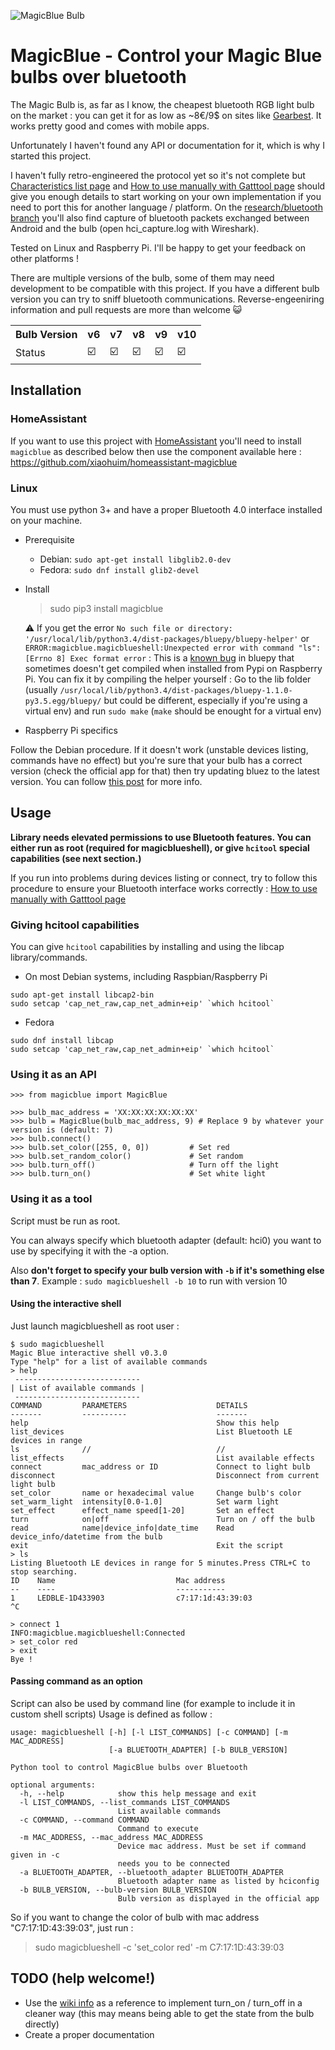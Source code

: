 ![MagicBlue Bulb](https://lut.im/xpaCaUNTaU/k6WRbc71KMMSFIln.jpg)

# MagicBlue - Control your Magic Blue bulbs over bluetooth

The Magic Bulb is, as far as I know, the cheapest bluetooth RGB light bulb on the market : you can get it for as low as ~8€/9$ on sites like
[Gearbest](http://www.gearbest.com/smart-light-bulb/pp_230349.html). It works pretty good and comes with mobile apps.

Unfortunately I haven't found any API or documentation for it, which is why I started this project.

I haven't fully retro-engineered the protocol yet so it's not complete but
[Characteristics list page](https://github.com/Betree/pyMagicBlue/wiki/Characteristics-list) and
[How to use manually with Gatttool page](https://github.com/Betree/pyMagicBlue/wiki/How-to-use-manually-with-Gatttool)
should give you enough details to start working on your own implementation if you need to port this for another
language / platform.
On the [research/bluetooth branch](https://github.com/Betree/pyMagicBlue/tree/research/bluetooth) you'll also find capture of bluetooth packets exchanged between Android and the bulb (open hci_capture.log with Wireshark).

Tested on Linux and Raspberry Pi. I'll be happy to get your feedback on other platforms !

There are multiple versions of the bulb, some of them may need development to be compatible with this project. If you have a different bulb version you can try to sniff bluetooth communications. Reverse-engeeniring information and pull requests are more than welcome 😺

<table>
  <tr>
    <th>Bulb Version<br></th>
    <th>v6</th>
    <th>v7</th>
    <th>v8</th>
    <th>v9</th>
    <th>v10</th>
  </tr>
  <tr>
    <td>Status</td>
    <td>☑️</td>
    <td>☑️</td>
    <td>☑️<br></td>
    <td>☑️</td>
    <td>☑️</td>
  </tr>
</table>

## Installation
### HomeAssistant
If you want to use this project with [HomeAssistant](https://home-assistant.io/) you'll need to install `magicblue` as described below then use the component available here : https://github.com/xiaohuim/homeassistant-magicblue

### Linux
You must use python 3+ and have a proper Bluetooth 4.0 interface installed on your machine.

* Prerequisite

  - Debian: `sudo apt-get install libglib2.0-dev`
  - Fedora: `sudo dnf install glib2-devel`

* Install

    > sudo pip3 install magicblue

    ⚠️ If you get the error `No such file or directory: '/usr/local/lib/python3.4/dist-packages/bluepy/bluepy-helper'` or
    `ERROR:magicblue.magicblueshell:Unexpected error with command "ls": [Errno 8] Exec format error` :
    This is a [known bug](https://github.com/IanHarvey/bluepy/issues/158) in
    bluepy that sometimes doesn't get compiled when installed from Pypi on Raspberry Pi.
    You can fix it by compiling the helper yourself :
    Go to the lib folder (usually `/usr/local/lib/python3.4/dist-packages/bluepy-1.1.0-py3.5.egg/bluepy/`
    but could be different, especially if you're using a virtual env) and
    run `sudo make` (`make` should be enought for a virtual env)

* Raspberry Pi specifics

Follow the Debian procedure. If it doesn't work (unstable devices listing, commands have no effect)
but you're sure that your bulb has a correct version (check the official app for that)
then try updating bluez to the latest version. You can follow
[this post](https://community.home-assistant.io/t/xiaomi-mi-plants-monitor-flower/3388/135)
for more info.

## Usage

**Library needs elevated permissions to use Bluetooth features. You can either run as root (required for magicblueshell), or give `hcitool` special capabilities (see next section.)**

If you run into problems during devices listing or connect, try to follow this procedure to ensure your Bluetooth interface works correctly : [How to use manually with Gatttool page](https://github.com/Betree/pyMagicBlue/wiki/How-to-use-manually-with-Gatttool)

### Giving hcitool capabilities

You can give `hcitool` capabilities by installing and using the libcap library/commands.

* On most Debian systems, including Raspbian/Raspberry Pi

```
sudo apt-get install libcap2-bin
sudo setcap 'cap_net_raw,cap_net_admin+eip' `which hcitool`
```

* Fedora

```
sudo dnf install libcap
sudo setcap 'cap_net_raw,cap_net_admin+eip' `which hcitool`
```

### Using it as an API

```
>>> from magicblue import MagicBlue

>>> bulb_mac_address = 'XX:XX:XX:XX:XX:XX'
>>> bulb = MagicBlue(bulb_mac_address, 9) # Replace 9 by whatever your version is (default: 7)
>>> bulb.connect()
>>> bulb.set_color([255, 0, 0])         # Set red
>>> bulb.set_random_color()             # Set random
>>> bulb.turn_off()                     # Turn off the light
>>> bulb.turn_on()                      # Set white light
```

### Using it as a tool
Script must be run as root.

You can always specify which bluetooth adapter (default: hci0) you want to use by specifying it with the -a option.

Also **don't forget to specify your bulb version with `-b` if it's something else than 7**. Example :
`sudo magicblueshell -b 10` to run with version 10


#### Using the interactive shell
Just launch magicblueshell as root user :

```
$ sudo magicblueshell
Magic Blue interactive shell v0.3.0
Type "help" for a list of available commands
> help
 ----------------------------
| List of available commands |
 ----------------------------
COMMAND         PARAMETERS                    DETAILS
-------         ----------                    -------
help                                          Show this help
list_devices                                  List Bluetooth LE devices in range
ls              //                            //
list_effects                                  List available effects
connect         mac_address or ID             Connect to light bulb
disconnect                                    Disconnect from current light bulb
set_color       name or hexadecimal value     Change bulb's color
set_warm_light  intensity[0.0-1.0]            Set warm light
set_effect      effect_name speed[1-20]       Set an effect
turn            on|off                        Turn on / off the bulb
read            name|device_info|date_time    Read device_info/datetime from the bulb
exit                                          Exit the script
> ls
Listing Bluetooth LE devices in range for 5 minutes.Press CTRL+C to stop searching.
ID    Name                           Mac address 
--    ----                           ----------- 
1     LEDBLE-1D433903                c7:17:1d:43:39:03
^C

> connect 1
INFO:magicblue.magicblueshell:Connected
> set_color red
> exit
Bye !
```

#### Passing command as an option
Script can also be used by command line (for example to include it in custom shell scripts)
Usage is defined as follow :

```
usage: magicblueshell [-h] [-l LIST_COMMANDS] [-c COMMAND] [-m MAC_ADDRESS]
                      [-a BLUETOOTH_ADAPTER] [-b BULB_VERSION]

Python tool to control MagicBlue bulbs over Bluetooth

optional arguments:
  -h, --help            show this help message and exit
  -l LIST_COMMANDS, --list_commands LIST_COMMANDS
                        List available commands
  -c COMMAND, --command COMMAND
                        Command to execute
  -m MAC_ADDRESS, --mac_address MAC_ADDRESS
                        Device mac address. Must be set if command given in -c
                        needs you to be connected
  -a BLUETOOTH_ADAPTER, --bluetooth_adapter BLUETOOTH_ADAPTER
                        Bluetooth adapter name as listed by hciconfig
  -b BULB_VERSION, --bulb-version BULB_VERSION
                        Bulb version as displayed in the official app

```
                     
So if you want to change the color of bulb with mac address "C7:17:1D:43:39:03", just run :
    
> sudo magicblueshell -c 'set_color red' -m C7:17:1D:43:39:03


## TODO (help welcome!)

- Use the [wiki info](https://github.com/Betree/magicblue/wiki/How-to-use-manually-with-Gatttool#functions) as a reference to implement turn_on / turn_off in a cleaner way (this may means being able to get the state from the bulb directly)
- Create a proper documentation

